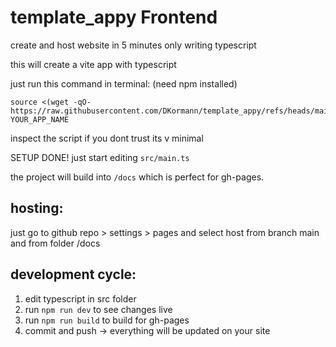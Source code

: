

# template_appy Frontend

create and host website in 5 minutes only writing typescript

this will create a vite app with typescript

just run this command in terminal: (need npm installed)

```
source <(wget -qO- https://raw.githubusercontent.com/DKormann/template_appy/refs/heads/main/viteapp.sh) YOUR_APP_NAME
```

inspect the script if you dont trust its v minimal


SETUP DONE! just start editing `src/main.ts`

the project will build into `/docs` which is perfect for gh-pages.

## hosting:
just go to github repo > settings > pages and select host from branch main and from folder /docs 


## development cycle:

1. edit typescript in src folder 
2. run `npm run dev` to see changes live
3. run `npm run build` to build for gh-pages
4. commit and push -> everything will be updated on your site
